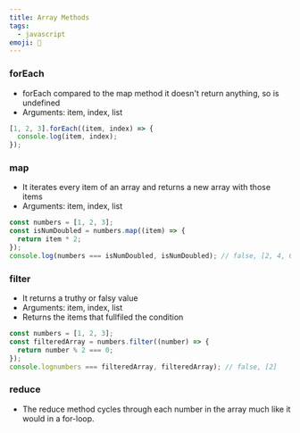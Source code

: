 ```yaml
---
title: Array Methods
tags:
  - javascript
emoji: 👋
---
```


### forEach

- forEach compared to the map method it doesn't return anything, so is undefined
- Arguments: item, index, list

```js
[1, 2, 3].forEach((item, index) => {
  console.log(item, index);
});
```

### map

- It iterates every item of an array and returns a new array with those items
- Arguments: item, index, list

```js
const numbers = [1, 2, 3];
const isNumDoubled = numbers.map((item) => {
  return item * 2;
});
console.log(numbers === isNumDoubled, isNumDoubled); // false, [2, 4, 6]
```

### filter

- It returns a truthy or falsy value
- Arguments: item, index, list
- Returns the items that fullfiled the condition

```js
const numbers = [1, 2, 3];
const filteredArray = numbers.filter((number) => {
  return number % 2 === 0;
});
console.lognumbers === filteredArray, filteredArray); // false, [2]
```

### reduce

- The reduce method cycles through each number in the array much like it would in a for-loop.
